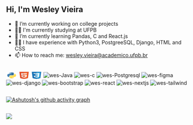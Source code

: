 
## Hi, I'm Wesley Vieira


- 🔭 I’m currently working on college projects
- 👨‍💻 I'm currently studying at UFPB
- 🌱 I’m currently learning Pandas, C and React.js
- 👨‍💻 I have experience with Python3, PostgreeSQL, Django, HTML and CSS
- 📫 How to reach me: wesley.vieira@academico.ufpb.br

<div style="display: inline_block"><br>
  <img align="center" alt="wes-Python" height="20" width="30" src="https://raw.githubusercontent.com/devicons/devicon/master/icons/python/python-original.svg">
  <img align="center" alt="wes-HTML" height="20" width="30" src="https://raw.githubusercontent.com/devicons/devicon/master/icons/html5/html5-original.svg">
  <img align="center" alt="wes-CSS" height="20" width="30" src="https://raw.githubusercontent.com/devicons/devicon/master/icons/css3/css3-original.svg">
  <img align="center" alt="wes-Java" height="20" width="30" src="https://cdn.jsdelivr.net/gh/devicons/devicon/icons/java/java-original.svg">
  <img align="center" alt="wes-c" height="20" width="30" src="https://cdn.jsdelivr.net/gh/devicons/devicon@latest/icons/c/c-original.svg" />    
  <img align="center" alt="wes-Postgresql" height="20" width="30" src="https://cdn.jsdelivr.net/gh/devicons/devicon/icons/postgresql/postgresql-original.svg">
  <img align="center" alt="wes-figma" height="20" width="30" src="https://cdn.jsdelivr.net/gh/devicons/devicon/icons/figma/figma-original.svg">
  <img align="center" alt="wes-django" height="20" width="30" src="https://cdn.jsdelivr.net/gh/devicons/devicon/icons/django/django-plain.svg">
  <img align="center" alt="wes-bootstrap" height="20" width="30" src="https://cdn.jsdelivr.net/gh/devicons/devicon/icons/bootstrap/bootstrap-original.svg">
  <img align="center" alt="wes-react" height="20" width="30" src="https://cdn.jsdelivr.net/gh/devicons/devicon@latest/icons/react/react-original.svg" />
  <img align="center" alt="wes-nextjs" height="20" width="30" src="https://cdn.jsdelivr.net/gh/devicons/devicon@latest/icons/typescript/typescript-original.svg" />
  <img  align="center" alt="wes-tailwind" height="20" width="30" src="https://cdn.jsdelivr.net/gh/devicons/devicon@latest/icons/tailwindcss/tailwindcss-original.svg" />
          
</div>

##
[![Ashutosh's github activity graph](https://github-readme-activity-graph.vercel.app/graph?username=wesleyvieira1&theme=react-dark)](https://github.com/ashutosh00710/github-readme-activity-graph)

##

<div>
  <a href="https://instagram.com/wesleyhsv" target="_blank"><img src="https://img.shields.io/badge/-Instagram-%23E4405F?style=for-the-badge&logo=instagram&logoColor=white" target="_blank"></a>
  <a href="https://www.linkedin.com/in/wesleyvieira1/" target="_blank"><img scr="https://img.shields.io/badge/LinkedIn-0077B5?style=for-the-badge&logo=linkedin&logoColor=white" target="_blank"></a>
</div>
  



